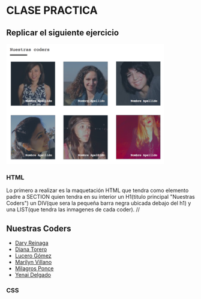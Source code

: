 # CLASE PRACTICA
## Replicar el siguiente ejercicio
![Pagina a raplicar](assets/images/img-nuestras-coders.png "titulo")

### HTML
Lo primero a realizar es la maquetación HTML que tendra como elemento padre a SECTION quien tendra en su interior un H1(titulo principal "Nuestras Coders") un DIV(que sera la pequeña barra negra ubicada debajo del h1) y una LIST(que tendra las inmagenes de cada coder).
// <section>
        <h1>Nuestras Coders</h1>
        <div class="box"></div>
        <ul>
            <li id="dary"><a href="#">Dary Reinaga</a></li>
            <li id="diana"><a href="#">Diana Torero</a></li>
            <li id="lucero"><a href="#">Lucero Gómez</a></li>
            <li id="marilyn"><a href="#">Marilyn Villano</a></li>
            <li id="milagros"><a href="#">Milagros Ponce</a></li>
            <li id="yenai"><a href="#">Yenai Delgado</a></li>
        </ul>
    </section>

### CSS

